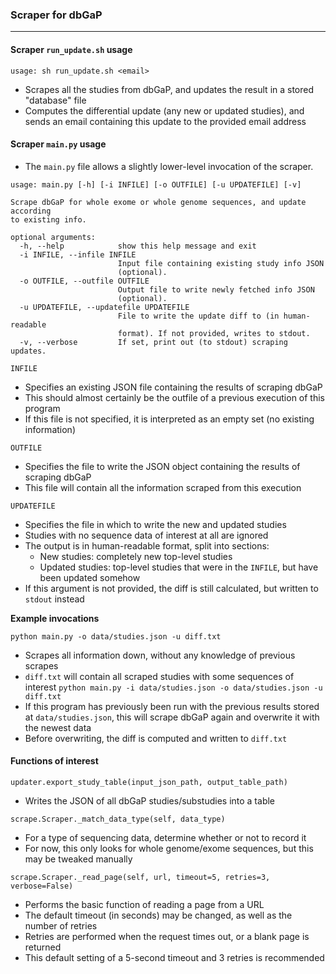 ### Scraper for dbGaP
---------
#### Scraper `run_update.sh` usage
```
usage: sh run_update.sh <email>
```
- Scrapes all the studies from dbGaP, and updates the result in a stored "database" file
- Computes the differential update (any new or updated studies), and sends an email containing this update to the provided email address

#### Scraper `main.py` usage
- The `main.py` file allows a slightly lower-level invocation of the scraper.

```
usage: main.py [-h] [-i INFILE] [-o OUTFILE] [-u UPDATEFILE] [-v]

Scrape dbGaP for whole exome or whole genome sequences, and update according
to existing info.

optional arguments:
  -h, --help            show this help message and exit
  -i INFILE, --infile INFILE
                        Input file containing existing study info JSON
                        (optional).
  -o OUTFILE, --outfile OUTFILE
                        Output file to write newly fetched info JSON
                        (optional).
  -u UPDATEFILE, --updatefile UPDATEFILE
                        File to write the update diff to (in human-readable
                        format). If not provided, writes to stdout.
  -v, --verbose         If set, print out (to stdout) scraping updates.
```

`INFILE`
- Specifies an existing JSON file containing the results of scraping dbGaP
- This should almost certainly be the outfile of a previous execution of this program
- If this file is not specified, it is interpreted as an empty set (no existing information)

`OUTFILE`
- Specifies the file to write the JSON object containing the results of scraping dbGaP
- This file will contain all the information scraped from this execution

`UPDATEFILE`
- Specifies the file in which to write the new and updated studies
- Studies with no sequence data of interest at all are ignored
- The output is in human-readable format, split into sections:
    - New studies: completely new top-level studies
    - Updated studies: top-level studies that were in the `INFILE`, but have been updated somehow
- If this argument is not provided, the diff is still calculated, but written to `stdout` instead

**Example invocations**

`python main.py -o data/studies.json -u diff.txt`
- Scrapes all information down, without any knowledge of previous scrapes
- `diff.txt` will contain all scraped studies with some sequences of interest
`python main.py -i data/studies.json -o data/studies.json -u diff.txt`
- If this program has previously been run with the previous results stored at `data/studies.json`, this will scrape dbGaP again and overwrite it with the newest data
- Before overwriting, the diff is computed and written to `diff.txt`

#### Functions of interest
`updater.export_study_table(input_json_path, output_table_path)`
- Writes the JSON of all dbGaP studies/substudies into a table

`scrape.Scraper._match_data_type(self, data_type)`
- For a type of sequencing data, determine whether or not to record it
- For now, this only looks for whole genome/exome sequences, but this may be tweaked manually

`scrape.Scraper._read_page(self, url, timeout=5, retries=3, verbose=False)`
- Performs the basic function of reading a page from a URL
- The default timeout (in seconds) may be changed, as well as the number of retries
- Retries are performed when the request times out, or a blank page is returned
- This default setting of a 5-second timeout and 3 retries is recommended

